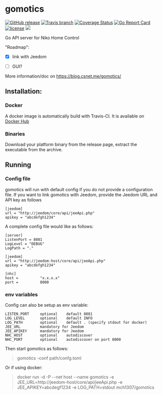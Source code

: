 # gomotics

[![GitHub release](https://img.shields.io/github/release/mch1307/gomotics.svg)](https://github.com/mch1307/gomotics/releases)
[![Travis branch](https://img.shields.io/travis/mch1307/gomotics/master.svg)](https://travis-ci.org/mch1307/gomotics)
[![Coverage Status](https://coveralls.io/repos/github/mch1307/gomotics/badge.svg?branch=master)](https://coveralls.io/github/mch1307/gomotics?branch=master)
[![Go Report Card](https://goreportcard.com/badge/mch1307/gomotics)](http://goreportcard.com/report/mch1307/gomotics)
[![license](https://img.shields.io/github/license/mch1307/gomotics.svg)](https://github.com/mch1307/gomotics/blob/master/LICENSE.md) [![](https://images.microbadger.com/badges/image/mch1307/gomotics.svg)](https://microbadger.com/images/mch1307/gomotics "Get your own image badge on microbadger.com")

Go API server for Niko Home Control

"Roadmap": 

- [X] link with Jeedom
- [ ] GUI?


More information/doc on https://blog.csnet.me/gomotics/

## Installation:

### Docker

A docker image is automatically build with Travis-CI. It is available on [Docker Hub](https://hub.docker.com/r/mch1307/gomotics/)

### Binaries

Download your platform binary from the release page, extract the executable from the archive. 

## Running
### Config file
gomotics will run with default config if you do not provide a configuration file. If you want to link gomotics with Jeedom, provide the Jeedom URL and API key as follows

```
[jeedom]
url = "http://jeedom/core/api/jeeApi.php"
apikey = "abcdefgh1234"
```
A complete config file would like as follows:

``` 
[server]
ListenPort = 8081
LogLevel = "DEBUG"
LogPath = "."

[jeedom]
url = "http://jeedom-host/core/api/jeeApi.php"
apikey = "abcdefgh1234"

[nhc]
host =          "x.x.x.x"
port =          8000

```
### env variables

Config can also be setup as env variable:

```
LISTEN_PORT     optional    default 8081
LOG_LEVEL       optional    default INFO
LOG_PATH        optional    default . (specify stdout for docker)
JEE_URL         mandatory for Jeedom
JEE_APIKEY      mandatory for Jeedom
NHC_HOST        optional    autodiscover
NHC_PORT        optional    autodiscover on port 8000
```
Then start gomotics as follows:

> gomotics -conf path/confg.toml

Or if using docker:

> docker run -d -P --net host --name gomotics -e JEE_URL=http://jeedom-host/core/api/jeeApi.php -e JEE_APIKEY=abcdegf1234 -e LOG_PATH=stdout mch1307/gomotics